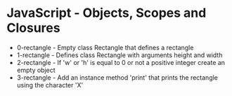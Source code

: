 # JavaScript - Objects, Scopes and Closures

- 0-rectangle - Empty class Rectangle that defines a rectangle
- 1-rectangle - Defines class Rectangle with arguments height and width
- 2-rectangle - If 'w' or 'h' is equal to 0 or not a positive integer create an empty object
- 3-rectangle - Add an instance method 'print' that prints the rectangle using the character 'X'
